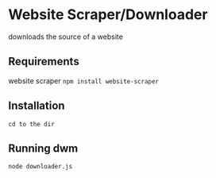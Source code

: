 Website Scraper/Downloader
============================
downloads the source of a website


Requirements
------------
website scraper
```npm install website-scraper```


Installation
------------
```cd to the dir```


Running dwm
-----------
```node downloader.js```


